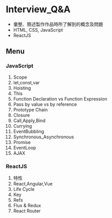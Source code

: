 # Interview_Q&A
- 彙整、簡述製作作品時所了解到的概念及問題
- HTML, CSS, JavaScript
- ReactJS
## Menu 

### JavaScript
1. Scope
2. let,const,var
3. Hoisting  
4. This  
5. Function Declaration vs Function Expression  
6. Pass by value vs by reference  
7. Prototype Chain  
8. Closure  
9. Call,Apply,Bind  
10. Currying   
11. EventBubbling  
12. Synchronous_Asynchronous  
13. Promise  
14. EventLoop  
15. AJAX  

### ReactJS
1. 特性
2. React,Angular,Vue
3. Life Cycle
4. Key
5. Refs
6. Flux & Redux
7. React Router